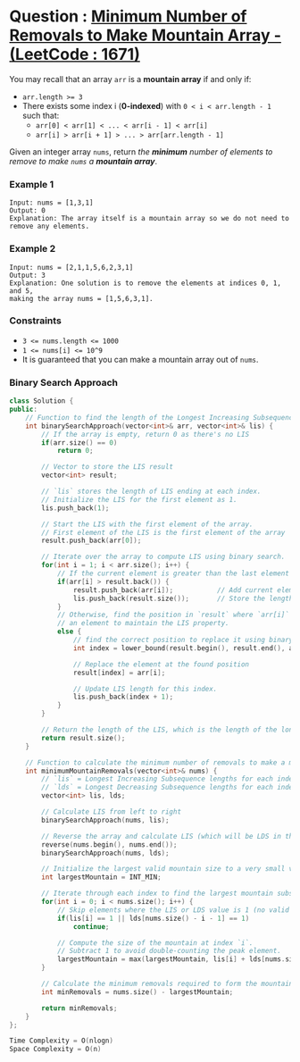 # Question : [Minimum Number of Removals to Make Mountain Array - (LeetCode : 1671)](https://leetcode.com/problems/minimum-number-of-removals-to-make-mountain-array/description/)

You may recall that an array `arr` is a **mountain array** if and only if:

-   `arr.length >= 3`
-   There exists some index i (**0-indexed**) with `0 < i < arr.length - 1` such that:
    -   `arr[0] < arr[1] < ... < arr[i - 1] < arr[i]`
    -   `arr[i] > arr[i + 1] > ... > arr[arr.length - 1]`

Given an integer array `nums`​​​, return _the **minimum** number of elements to remove to make `nums`​​​ a_ **_mountain array_**.

### Example 1

```
Input: nums = [1,3,1]
Output: 0
Explanation: The array itself is a mountain array so we do not need to remove any elements.
```

### Example 2

```
Input: nums = [2,1,1,5,6,2,3,1]
Output: 3
Explanation: One solution is to remove the elements at indices 0, 1, and 5,
making the array nums = [1,5,6,3,1].
```

### Constraints

-   `3 <= nums.length <= 1000`
-   `1 <= nums[i] <= 10^9`
-   It is guaranteed that you can make a mountain array out of `nums`.

### Binary Search Approach

```Cpp
class Solution {
public:
    // Function to find the length of the Longest Increasing Subsequence (LIS).
    int binarySearchApproach(vector<int>& arr, vector<int>& lis) {
        // If the array is empty, return 0 as there's no LIS
        if(arr.size() == 0)
            return 0;

        // Vector to store the LIS result
        vector<int> result;

        // `lis` stores the length of LIS ending at each index.
        // Initialize the LIS for the first element as 1.
        lis.push_back(1);

        // Start the LIS with the first element of the array.
        // First element of the LIS is the first element of the array
        result.push_back(arr[0]);

        // Iterate over the array to compute LIS using binary search.
        for(int i = 1; i < arr.size(); i++) {
            // If the current element is greater than the last element in `result`, extends the LIS.
            if(arr[i] > result.back()) {
                result.push_back(arr[i]);           // Add current element to LIS
                lis.push_back(result.size());       // Store the length of LIS at this position
            }
            // Otherwise, find the position in `result` where `arr[i]` can replace
            // an element to maintain the LIS property.
            else {
                // find the correct position to replace it using binary search.
                int index = lower_bound(result.begin(), result.end(), arr[i]) - result.begin();

                // Replace the element at the found position
                result[index] = arr[i];

                // Update LIS length for this index.
                lis.push_back(index + 1);
            }
        }

        // Return the length of the LIS, which is the length of the longest increasing subsequence
        return result.size();
    }

    // Function to calculate the minimum number of removals to make a mountain array.
    int minimumMountainRemovals(vector<int>& nums) {
        // `lis` = Longest Increasing Subsequence lengths for each index.
        // `lds` = Longest Decreasing Subsequence lengths for each index.
        vector<int> lis, lds;

        // Calculate LIS from left to right
        binarySearchApproach(nums, lis);

        // Reverse the array and calculate LIS (which will be LDS in the original array)
        reverse(nums.begin(), nums.end());
        binarySearchApproach(nums, lds);

        // Initialize the largest valid mountain size to a very small value.
        int largestMountain = INT_MIN;

        // Iterate through each index to find the largest mountain subsequence.
        for(int i = 0; i < nums.size(); i++) {
            // Skip elements where the LIS or LDS value is 1 (no valid mountain) at the same index.
            if(lis[i] == 1 || lds[nums.size() - i - 1] == 1)
                continue;

            // Compute the size of the mountain at index `i`.
            // Subtract 1 to avoid double-counting the peak element.
            largestMountain = max(largestMountain, lis[i] + lds[nums.size() - i - 1] - 1);
        }

        // Calculate the minimum removals required to form the mountain array.
        int minRemovals = nums.size() - largestMountain;

        return minRemovals;
    }
};

Time Complexity = O(nlogn)
Space Complexity = O(n)
```
